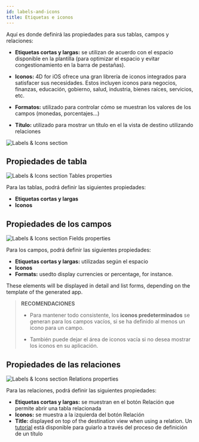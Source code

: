 ```yaml
---
id: labels-and-icons
title: Etiquetas e iconos
---
```


Aquí es donde definirá las propiedades para sus tablas, campos y relaciones:

* **Etiquetas cortas y largas:** se utilizan de acuerdo con el espacio disponible en la plantilla (para optimizar el espacio y evitar congestionamiento en la barra de pestañas).
* **Iconos:** 4D for iOS ofrece una gran librería de iconos integrados para satisfacer sus necesidades. Estos incluyen iconos para negocios, finanzas, educación, gobierno, salud, industria, bienes raíces, servicios, etc.

* **Formatos:** utilizado para controlar cómo se muestran los valores de los campos (monedas, porcentajes...)

* **Título:** utilizado para mostrar un título en el la vista de destino utilizando relaciones

![Labels & Icons section](assets/en/project-editor/Labels-&-icons-section-4D-for-iOS.png)

## Propiedades de tabla

![Labels & Icons section Tables properties](assets/en/project-editor/Tables-properties-Labels-icons-section-4D-for-iOS.png)

Para las tablas, podrá definir las siguientes propiedades:

* **Etiquetas cortas y largas**
* **Iconos**

## Propiedades de los campos

![Labels & Icons section Fields properties](assets/en/project-editor/Fields-properties-Labels-icons-section-4D-for-iOS.png)

Para los campos, podrá definir las siguientes propiedades:

* **Etiquetas cortas y largas:** utilizadas según el espacio
* **Iconos**
* **Formats:** usedto display currencies or percentage, for instance.

These elements will be displayed in detail and list forms, depending on the template of the generated app.

> **RECOMENDACIONES**
> 
> * Para mantener todo consistente, los **iconos predeterminados** se generan para los campos vacíos, si se ha definido al menos un icono para un campo. 
> 
> * También puede dejar el área de iconos vacía si no desea mostrar los iconos en su aplicación.

## Propiedades de las relaciones

![Labels & Icons section Relations properties](assets/en/project-editor/Relations-properties-Labels-icons-section-4D-for-iOS.png)

Para las relaciones, podrá definir las siguientes propiedades:

* **Etiquetas cortas y largas:** se muestran en el botón Relación que permite abrir una tabla relacionada
* **Iconos:** se muestra a la izquierda del botón Relación
* **Title:** displayed on top of the destination view when using a relation. Un [tutorial](one-to-many-relations-title-definition.html) está disponible para guiarlo a través del proceso de definición de un título
